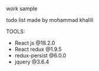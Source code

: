 work sample

todo list made by mohammad khalili

TOOLS:
- React js @18.2.0
- React redux @1.9.5
- redux-persist @6.0.0
- jquery @3.6.4
